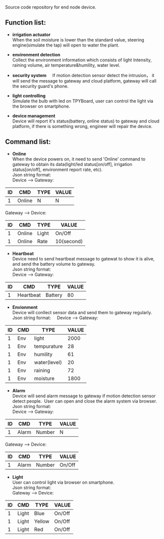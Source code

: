 Source code repository for end node device.  
## Function list:  
- **irrigation actuator**   
When the soil moisture is lower than the standard value, steering engine(simulate the tap) will open to water the plant.

- **environment detection**     
Collect the environment information which consists of light Intensity, raining volume, air temperature&humility, water level.

- **security system**    
If motion detection sensor detect the intrusion， it will send the message to gateway and cloud platform, gateway will call the security guard's phone.

- **light controlling**    
Simulate the bulb with led on TPYBoard, user can control the light via the browser on smartphone.

- **device management**    
Device will report it's status(battery, online status) to gateway and cloud platform, if there is something wrong, engineer will repair the device.

## Command list:
- **Online**   
When the device powers on, it need to send 'Online' command to gateway to obtain its data(light/led status[on/off], irrigation status[on/off], environment report rate, etc).   
Json string format:  
Device --> Gateway:

ID | CMD | TYPE | VALUE
------------ | ------------- | ------------- | -------------
1 | Online | N | N

Gateway --> Device:

ID | CMD | TYPE | VALUE
------------ | ------------- | ------------- | -------------
1 | Online | Light | On/Off
1 | Online | Rate | 10(second)

- **Heartbeat**   
Device need to send heartbeat message to gatewat to show it is alive, and send the battery volume to gateway.   
Json string format:    
Device --> Gateway:

ID | CMD | TYPE | VALUE
------------ | ------------- | ------------- | -------------
1 | Heartbeat | Battery | 80

- **Envionment**   
Device will conllect sensor data and send them to gateway regularly.   
Json string format:    
Device --> Gateway:

ID | CMD | TYPE | VALUE
------------ | ------------- | ------------- | -------------
1 | Env | light | 2000
1 | Env | tempurature | 28
1 | Env | humility | 61
1 | Env | water(level) | 20
1 | Env | raining | 72
1 | Env | moisture | 1800

- **Alarm**   
Device will send alarm message to gateway if motion detection sensor detect people.  User can open and close the alarm system via browser. 
Json string format:    
Device --> Gateway:

ID | CMD | TYPE | VALUE
------------ | ------------- | ------------- | -------------
1 | Alarm | Number | N

Gateway --> Device:

ID | CMD | TYPE | VALUE
------------ | ------------- | ------------- | -------------
1 | Alarm | Number | On/Off


- **Light**   
User can control light via browser on smartphone.   
Json string format:    
Gateway --> Device:

ID | CMD | TYPE | VALUE
------------ | ------------- | ------------- | -------------
1 | Light | Blue | On/Off
1 | Light | Yellow | On/Off
1 | Light | Red | On/Off






